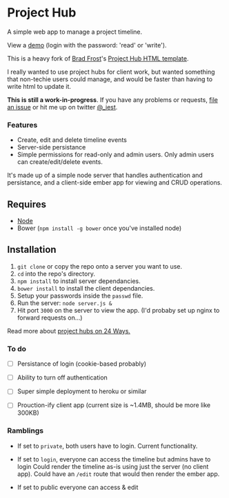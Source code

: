 # Project Hub
A simple web app to manage a project timeline.

View a [demo](http://test.iestynwilliams.net:3001/#/timeline) (login with the password: 'read' or 'write').

This is a heavy fork of [Brad Frost](http://bradfrostweb.com)'s [Project Hub HTML template](https://github.com/bradfrost/project-hub).

I really wanted to use project hubs for client work, but wanted something that non-techie users could manage, and would be faster than having to write html to update it.

**This is still a work-in-progress**. If you have any problems or requests, [file an issue](https://github.com/iest/Project-Hub/issues/new) or hit me up on twitter [@_iest](http://twitter.com/_iest).

### Features

- Create, edit and delete timeline events
- Server-side persistance
- Simple permissions for read-only and admin users. Only admin users can create/edit/delete events.

It's made up of a simple node server that handles authentication and persistance, and a client-side ember app for viewing and CRUD operations.

## Requires

- [Node](http://nodejs.org)
- Bower (`npm install -g bower` once you've installed node)

## Installation

1. `git clone` or copy the repo onto a server you want to use.
2. `cd` into the repo's directory.
3. `npm install` to install server dependancies.
4. `bower install` to install the client dependancies.
5. Setup your passwords inside the `passwd` file.
6. Run the server: `node server.js &`
7. Hit port `3000` on the server to view the app. (I'd probaby set up nginx to forward requests on...)


Read more about [project hubs on 24 Ways.](http://24ways.org/2013/project-hubs/)


### To do
- [ ] Persistance of login (cookie-based probably)
- [ ] Ability to turn off authentication
- [ ] Super simple deployment to heroku or similar
- [ ] Prouction-ify client app (current size is ~1.4MB, should be more like 300KB)


### Ramblings
- If set to `private`, both users have to login.
Current functionality.

- If set to `login`, everyone can access the timeline but admins have to login
Could render the timeline as-is using just the server (no client app). Could have an `/edit` route that would then render the ember app.

- If set to public everyone can access & edit
